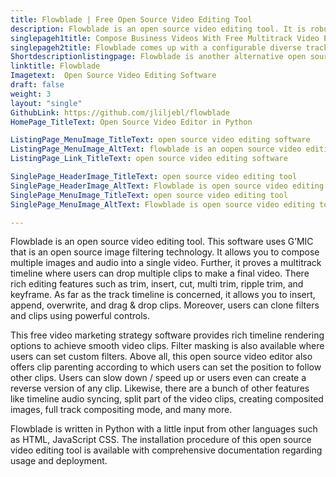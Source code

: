 ```yaml
---
title: Flowblade | Free Open Source Video Editing Tool
description: Flowblade is an open source video editing tool. It is robust, stable, and provides many popular features that include timeline workflow and video effects.
singlepageh1title: Compose Business Videos With Free Multitrack Video Editor
singlepageh2title: Flowblade comes up with a configurable diverse track timeline. Drag & drop interface with many features such as batch render queues and powerful media controls.
Shortdescriptionlistingpage: Flowblade is another alternative open source video editing solution. It offers rich configurations along with powerful features that include multple text layers, media controls and many more.
linktitle: Flowblade
Imagetext:  Open Source Video Editing Software
draft: false
weight: 3
layout: "single"
GithubLink: https://github.com/jliljebl/flowblade
HomePage_TitleText: Open Source Video Editor in Python

ListingPage_MenuImage_TitleText: open source video editing software
ListingPage_MenuImage_AltText: flowblade is an oopen source video editing software
ListingPage_Link_TitleText: open source video editing software

SinglePage_HeaderImage_TitleText: open source video editing tool
SinglePage_HeaderImage_AltText: Flowblade is open source video editing tool
SinglePage_MenuImage_TitleText: open source video editing tool
SinglePage_MenuImage_AltText: Flowblade is open source video editing tool

---
```


Flowblade is an open source video editing tool. This software uses G’MIC that is an open source image filtering technology. It allows you to compose multiple images and audio into a single video. Further, it proves a multitrack timeline where users can drop multiple clips to make a final video. There rich editing features such as trim, insert, cut, multi trim, ripple trim, and keyframe. As far as the track timeline is concerned, it allows you to insert, append, overwrite, and drag &amp; drop clips. Moreover, users can clone filters and clips using powerful controls.

This free video marketing strategy software provides rich timeline rendering options to achieve smooth video clips. Filter masking is also available where users can set custom filters. Above all, this open source video editor also offers clip parenting according to which users can set the position to follow other clips. Users can slow down / speed up or users even can create a reverse version of any clip. Likewise, there are a bunch of other features like timeline audio syncing, split part of the video clips, creating composited images, full track compositing mode, and many more.

Flowblade is written in Python with a little input from other languages such as HTML, JavaScript CSS. The installation procedure of this open source video editing tool is available with comprehensive documentation regarding usage and deployment.

<a class="anchor" id="requirements" name="requirements" style="font-size: 12.16px;"></a>
